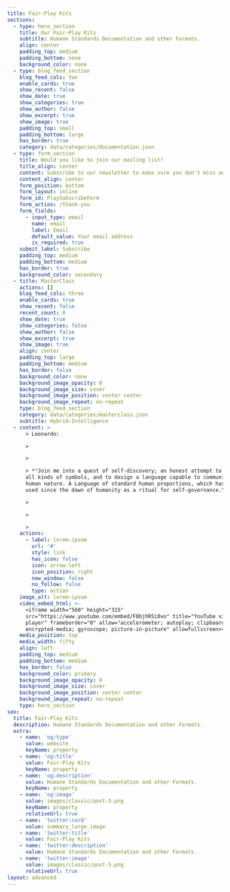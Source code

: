 ```yaml
---
title: Fair-Play Kits
sections:
  - type: hero_section
    title: Our Fair-Play Kits
    subtitle: Humane Standards Documentation and other Formats.
    align: center
    padding_top: medium
    padding_bottom: none
    background_color: none
  - type: blog_feed_section
    blog_feed_cols: two
    enable_cards: true
    show_recent: false
    show_date: true
    show_categories: true
    show_author: false
    show_excerpt: true
    show_image: true
    padding_top: small
    padding_bottom: large
    has_border: true
    category: data/categories/documentation.json
  - type: form_section
    title: Would you like to join our mailing list?
    title_align: center
    content: Subscribe to our newsletter to make sure you don't miss anything.
    content_align: center
    form_position: bottom
    form_layout: inline
    form_id: PlaySubscribeForm
    form_action: /thank-you
    form_fields:
      - input_type: email
        name: email
        label: Email
        default_value: Your email address
        is_required: true
    submit_label: Subscribe
    padding_top: medium
    padding_bottom: medium
    has_border: true
    background_color: secondary
  - title: MasterClass
    actions: []
    blog_feed_cols: three
    enable_cards: true
    show_recent: false
    recent_count: 0
    show_date: true
    show_categories: false
    show_author: false
    show_excerpt: true
    show_image: true
    align: center
    padding_top: large
    padding_bottom: medium
    has_border: false
    background_color: none
    background_image_opacity: 0
    background_image_size: cover
    background_image_position: center center
    background_image_repeat: no-repeat
    type: blog_feed_section
    category: data/categories/masterclass.json
    subtitle: Hybrid-Intelligence
  - content: >
      > Leonardo:

      >

      >

      > *"Join me into a quest of self-discovery; an honest attempt to decode
      all kinds of symbols, and to design a language capable to communicate our
      human nature. A Language of standard human proportions, which has been
      used since the dawn of humanity as a ritual for self-governance."*

      >

      >

      >
    actions:
      - label: lorem-ipsum
        url: '#'
        style: link
        has_icon: false
        icon: arrow-left
        icon_position: right
        new_window: false
        no_follow: false
        type: action
    image_alt: lorem-ipsum
    video_embed_html: >-
      <iframe width="560" height="315"
      src="https://www.youtube.com/embed/F8bjhRSi0vo" title="YouTube video
      player" frameborder="0" allow="accelerometer; autoplay; clipboard-write;
      encrypted-media; gyroscope; picture-in-picture" allowfullscreen></iframe>
    media_position: top
    media_width: fifty
    align: left
    padding_top: medium
    padding_bottom: medium
    has_border: false
    background_color: primary
    background_image_opacity: 0
    background_image_size: cover
    background_image_position: center center
    background_image_repeat: no-repeat
    type: hero_section
seo:
  title: Fair-Play Kits
  description: Humane Standards Documentation and other Formats.
  extra:
    - name: 'og:type'
      value: website
      keyName: property
    - name: 'og:title'
      value: Fair-Play Kits
      keyName: property
    - name: 'og:description'
      value: Humane Standards Documentation and other Formats.
      keyName: property
    - name: 'og:image'
      value: images/classic/post-5.png
      keyName: property
      relativeUrl: true
    - name: 'twitter:card'
      value: summary_large_image
    - name: 'twitter:title'
      value: Fair-Play Kits
    - name: 'twitter:description'
      value: Humane Standards Documentation and other Formats.
    - name: 'twitter:image'
      value: images/classic/post-5.png
      relativeUrl: true
layout: advanced
---
```

